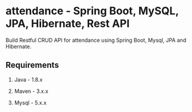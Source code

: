 # attendance - Spring Boot, MySQL, JPA, Hibernate, Rest API

Build Restful CRUD API for attendance using Spring Boot, Mysql, JPA and Hibernate.

## Requirements

1. Java - 1.8.x

2. Maven - 3.x.x

3. Mysql - 5.x.x
